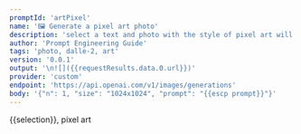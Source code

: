 ```yaml
---
promptId: 'artPixel'
name: '🖼️ Generate a pixel art photo'
description: 'select a text and photo with the style of pixel art will be generated using Dalle-2'
author: 'Prompt Engineering Guide'
tags: 'photo, dalle-2, art'
version: '0.0.1'
output: '\n![]({{requestResults.data.0.url}})'
provider: 'custom'
endpoint: 'https://api.openai.com/v1/images/generations'
body: '{"n": 1, "size": "1024x1024", "prompt": "{{escp prompt}}"}'
---
```

{{selection}}, pixel art